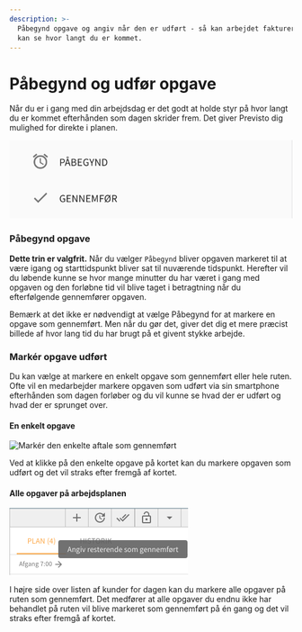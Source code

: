 ```yaml
---
description: >-
  Påbegynd opgave og angiv når den er udført - så kan arbejdet faktureres og du
  kan se hvor langt du er kommet.
---
```


# Påbegynd og udfør opgave

Når du er i gang med din arbejdsdag er det godt at holde styr på hvor langt du er kommet efterhånden som dagen skrider frem. Det giver Previsto dig mulighed for direkte i planen.

![Du kan p&#xE5;begynde og gennemf&#xF8;re opgaver direkte i planen](../../.gitbook/assets/skaermbillede-2018-10-30-kl.-09.48.00.png)

### Påbegynd opgave

**Dette trin er valgfrit.** Når du vælger `Påbegynd` bliver opgaven markeret til at være igang og starttidspunkt bliver sat til nuværende tidspunkt. Herefter vil du løbende kunne se hvor mange minutter du har været i gang med opgaven og den forløbne tid vil blive taget i betragtning når du efterfølgende gennemfører opgaven.

Bemærk at det ikke er nødvendigt at vælge Påbegynd for at markere en opgave som gennemført. Men når du gør det, giver det dig et mere præcist billede af hvor lang tid du har brugt på et givent stykke arbejde.

### Markér opgave udført <a id="mark&#xE9;r-arbejde-udf&#xF8;rt"></a>

Du kan vælge at markere en enkelt opgave som gennemført eller hele ruten. Ofte vil en medarbejder markere opgaven som udført via sin smartphone efterhånden som dagen forløber og du vil kunne se hvad der er udført og hvad der er sprunget over.

#### En enkelt opgave

![Mark&#xE9;r den enkelte aftale som gennemf&#xF8;rt](https://previsto.com/images/support/work/work-complete.png)

Ved at klikke på den enkelte opgave på kortet kan du markere opgaven som udført og det vil straks efter fremgå af kortet.

#### Alle opgaver på arbejdsplanen

![](../../.gitbook/assets/skaermbillede-2018-10-28-kl.-14.29.17.png)

I højre side over listen af kunder for dagen kan du markere alle opgaver på ruten som gennemført. Det medfører at alle opgaver du endnu ikke har behandlet på ruten vil blive markeret som gennemført på én gang og det vil straks efter fremgå af kortet.

